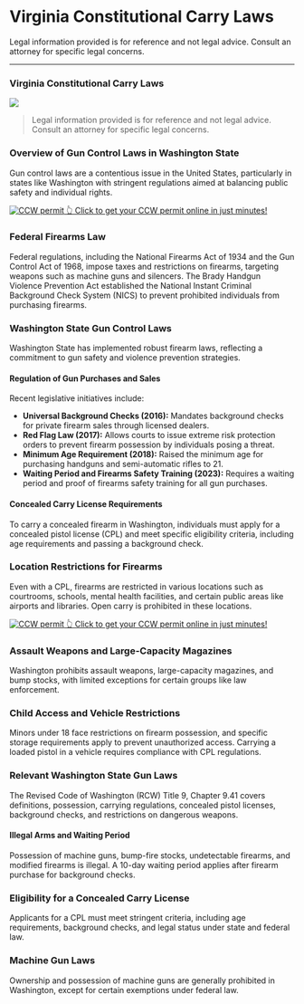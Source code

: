 # Virginia Constitutional Carry Laws

Legal information provided is for reference and not legal advice. Consult an attorney for specific legal concerns. 

* * *

### Virginia Constitutional Carry Laws

![](https://cdn-images-1.medium.com/max/800/1*b0BtfsUQcXxsmbckKaPU9A.png)

> Legal information provided is for reference and not legal advice. Consult an attorney for specific legal concerns.

### Overview of Gun Control Laws in Washington State

Gun control laws are a contentious issue in the United States, particularly in states like Washington with stringent regulations aimed at balancing public safety and individual rights.

<a href="https://serp.ly/ccw">
<div>
    <img src="https://cdn-images-1.medium.com/max/1200/1*aCmvRhaa5Xjz4zDZxHzAjg.png" alt="CCW permit">
    👆 Click to get your CCW permit online in just minutes!
</div>
</a>

### Federal Firearms Law

Federal regulations, including the National Firearms Act of 1934 and the Gun Control Act of 1968, impose taxes and restrictions on firearms, targeting weapons such as machine guns and silencers. The Brady Handgun Violence Prevention Act established the National Instant Criminal Background Check System (NICS) to prevent prohibited individuals from purchasing firearms.

### Washington State Gun Control Laws

Washington State has implemented robust firearm laws, reflecting a commitment to gun safety and violence prevention strategies.

#### Regulation of Gun Purchases and Sales

Recent legislative initiatives include:

  * **Universal Background Checks (2016):** Mandates background checks for private firearm sales through licensed dealers.
  * **Red Flag Law (2017):** Allows courts to issue extreme risk protection orders to prevent firearm possession by individuals posing a threat.
  * **Minimum Age Requirement (2018):** Raised the minimum age for purchasing handguns and semi-automatic rifles to 21.
  * **Waiting Period and Firearms Safety Training (2023):** Requires a waiting period and proof of firearms safety training for all gun purchases.



#### Concealed Carry License Requirements

To carry a concealed firearm in Washington, individuals must apply for a concealed pistol license (CPL) and meet specific eligibility criteria, including age requirements and passing a background check.

### Location Restrictions for Firearms

Even with a CPL, firearms are restricted in various locations such as courtrooms, schools, mental health facilities, and certain public areas like airports and libraries. Open carry is prohibited in these locations.


<a href="https://serp.ly/ccw">
<div>
    <img src="https://cdn-images-1.medium.com/max/1200/1*TMCVgNoKp2NAtvLSAMkaJg.png" alt="CCW permit">
    👆 Click to get your CCW permit online in just minutes!
</div>
</a>


### Assault Weapons and Large-Capacity Magazines

Washington prohibits assault weapons, large-capacity magazines, and bump stocks, with limited exceptions for certain groups like law enforcement.

### Child Access and Vehicle Restrictions

Minors under 18 face restrictions on firearm possession, and specific storage requirements apply to prevent unauthorized access. Carrying a loaded pistol in a vehicle requires compliance with CPL regulations.

### Relevant Washington State Gun Laws

The Revised Code of Washington (RCW) Title 9, Chapter 9.41 covers definitions, possession, carrying regulations, concealed pistol licenses, background checks, and restrictions on dangerous weapons.

#### Illegal Arms and Waiting Period

Possession of machine guns, bump-fire stocks, undetectable firearms, and modified firearms is illegal. A 10-day waiting period applies after firearm purchase for background checks.

### Eligibility for a Concealed Carry License

Applicants for a CPL must meet stringent criteria, including age requirements, background checks, and legal status under state and federal law.

### Machine Gun Laws

Ownership and possession of machine guns are generally prohibited in Washington, except for certain exemptions under federal law.


